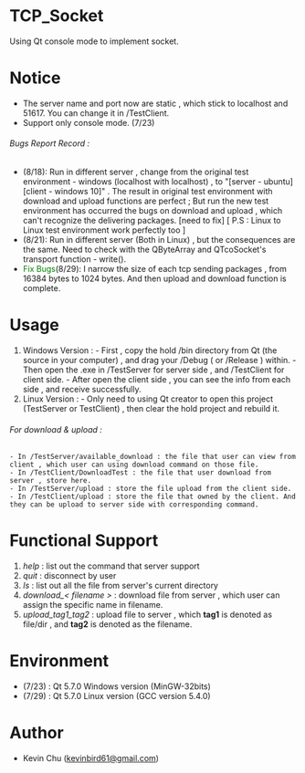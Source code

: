 # TCP_Socket
Using Qt console mode to implement socket.

# Notice 
 - The server name and port now are static , which stick to localhost and 51617. You can change it in /TestClient.
 - Support only console mode. (7/23)
 
###### Bugs Report Record :
   - (8/18): Run in different server , change from the original test environment - windows (localhost with localhost) , to "[server - ubuntu] [client - windows 10]" . The result in original test environment with download and upload functions are perfect ; But run the new test environment has occurred the bugs on download and upload , which can't recognize the delivering packages. [need to fix]  [ P.S : Linux to Linux test environment work perfectly too ] 
   - (8/21): Run in different server (Both in Linux) , but the consequences are the same. Need to check with the QByteArray and QTcoSocket's transport function - write().
   - <span style="color:green;">Fix Bugs</span>(8/29): I narrow the size of each tcp sending packages , from 16384 bytes to 1024 bytes. And then upload and download function is complete. 

# Usage 
  1. Windows Version : 
    - First , copy the hold /bin directory from Qt (the source in your computer) , and drag your /Debug ( or /Release ) within.
    - Then open the .exe in /TestServer for server side , and /TestClient for client side.
    - After open the client side , you can see the info from each side , and receive successfully.
  2. Linux Version :
    - Only need to using Qt creator to open this project (TestServer or TestClient) , then clear the hold project and rebuild it.
  
  ###### For download & upload :
    - In /TestServer/available_download : the file that user can view from client , which user can using download command on those file.
    - In /TestClient/DownloadTest : the file that user download from server , store here.
    - In /TestServer/upload : store the file upload from the client side.
    - In /TestClient/upload : store the file that owned by the client. And they can be upload to server side with corresponding command.

# Functional Support
1. *help* : list out the command that server support
2. *quit* : disconnect by user
3. *ls* : list out all the file from server's current directory
4. *download_< filename >* : download file from server , which user can assign the specific name in filename.
5. *upload_tag1_tag2* : upload file to server , which **tag1** is denoted as file/dir , and **tag2** is denoted as the filename.

# Environment
  - (7/23) : Qt 5.7.0 Windows version (MinGW-32bits)
  - (7/29) : Qt 5.7.0 Linux version (GCC version 5.4.0)

# Author
  - Kevin Chu (kevinbird61@gmail.com)

